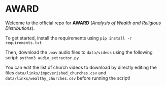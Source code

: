 # AWARD
Welcome to the official repo for **AWARD** (_Analysis of Wealth and Religious Distributions_).

To get started, install the requirements using
```pip install -r requirements.txt```

Then, download the ``.wav`` audio files to ``data/videos`` using the following script:
```python3 audio_extractor.py```

You can edit the list of church videos to download by directly editing the files ```data/links/impoverished_churches.csv``` and ```data/links/wealthy_churches.csv``` before running the script!


